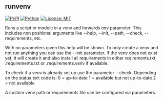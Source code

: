 ## runvenv

[![PyPI](https://img.shields.io/pypi/v/runvenv)](https://pypi.org/project/runvenv/)
[![Python](https://img.shields.io/pypi/pyversions/runvenv)](https://pypi.org/project/runvenv/)
[![License: MIT](https://img.shields.io/badge/License-MIT-yellow.svg)](https://opensource.org/licenses/MIT)

Runs a script or module in a venv and forwards *any* parameter.
This includes non positional arguments like --help, --init, --path, --check, --requirements, etc.

With no parameters given this help will be shown. To only create a venv and not run anything
you can use the --init parameter. If the venv does not exist yet, it will create it and also install
all requirements in either reqirements.txt, .requirements.txt or .requirements.venv if available.

To check if a venv is already set up use the parameter --check. Depending on the status exit code is:
    0 = up-to-date
    1 = available but not up-to-date
    2 = not available

A custom venv path or requirements file can be configured via parameters.
